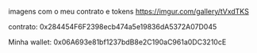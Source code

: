 imagens com o meu contrato e tokens https://imgur.com/gallery/tVxdTKS

contrato: 0x284454F6F2398ecb474a5e19836dA5372A07D045

Minha wallet: 0x06A693e81bf1237bdB8e2C190aC961a0DC3210cE
